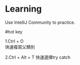 # Learning
Use IntelliJ Community to practice.


#hot key

1.Ctrl + O  
快速複寫父類別

2.Ctrl + Alt + T
快速選擇try catch
